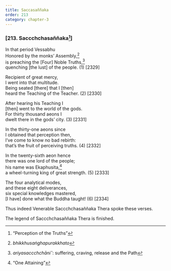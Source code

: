 ```yaml
---
title: Saccasaññaka
order: 213
category: chapter-3
---
```


### \[213. Sa<span class="diacritics" data-state="on">cc</span><span class="no-diacritics" data-state="off">chch</span>asaññaka[^1]\]

In that period Vessabhu  
Honored by the monks’ Assembly,[^2]  
is preaching the \[Four\] Noble Truths,[^3]  
quenching \[the lust\] of the people. (1) \[2329\]

Recipient of great mercy,  
I went into that multitude.  
Being seated \[there\] that I \[then\]  
heard the Teaching of the Teacher. (2) \[2330\]

After hearing his Teaching I  
\[then\] went to the world of the gods.  
For thirty thousand aeons I  
dwelt there in the gods’ city. (3) \[2331\]

In the thirty-one aeons since  
I obtained that perception then,  
I’ve come to know no bad rebirth:  
that’s the fruit of perceiving truths. (4) \[2332\]

In the twenty-sixth aeon hence  
there was one lord of the people;  
his name was Ekaphusita,[^4]  
a wheel-turning king of great strength. (5) \[2333\]

The four analytical modes,  
and these eight deliverances,  
six special knowledges mastered,  
\[I have\] done what the Buddha taught! (6) \[2334\]

Thus indeed Venerable Sa<span class="diacritics" data-state="on">cc</span><span class="no-diacritics" data-state="off">chch</span>asaññaka Thera spoke these verses.

The legend of Sa<span class="diacritics" data-state="on">cc</span><span class="no-diacritics" data-state="off">chch</span>asaññaka Thera is finished.

[^1]: “Perception of the Truths”

[^2]: *bhikkhusaṅghapurakkhato*

[^3]: *ariyasa<span class="diacritics" data-state="on">cc</span><span class="no-diacritics" data-state="off">chch</span>āniˆ*: suffering, craving, release and the Path

[^4]: “One Attaining”
